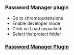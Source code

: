 ### Password Manager plugin

- Go to chrome:extensions
- Enable developer mode
- Click on Load unpacked
- Select the project folder

### [Password Manager Plugin](https://github.com/user-attachments/assets/d8392220-17a3-44c8-9a87-913b4c86d454)
